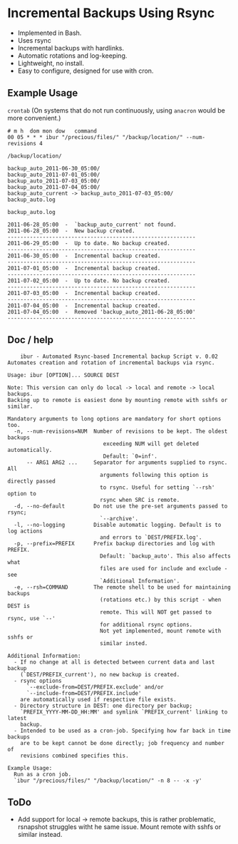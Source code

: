 # Incremental Backups Using Rsync

* Implemented in Bash.
* Uses rsync
* Incremental backups with hardlinks.
* Automatic rotations and log-keeping.
* Lightweight, no install.
* Easy to configure, designed for use with cron.

## Example Usage

`crontab` (On systems that do not run continuously, using `anacron` would be more convenient.)

    # m h  dom mon dow   command
    00 05 * * * ibur "/precious/files/" "/backup/location/" --num-revisions 4

`/backup/location/`

    backup_auto_2011-06-30_05:00/
    backup_auto_2011-07-01_05:00/
    backup_auto_2011-07-03_05:00/
    backup_auto_2011-07-04_05:00/
    backup_auto_current -> backup_auto_2011-07-03_05:00/
    backup_auto.log

`backup_auto.log`

    2011-06-28_05:00  -  `backup_auto_current' not found.
    2011-06-28_05:00  -  New backup created.
    -----------------------------------------------------------
    2011-06-29_05:00  -  Up to date. No backup created.
    -----------------------------------------------------------
    2011-06-30_05:00  -  Incremental backup created.
    -----------------------------------------------------------
    2011-07-01_05:00  -  Incremental backup created.
    -----------------------------------------------------------
    2011-07-02_05:00  -  Up to date. No backup created.
    -----------------------------------------------------------
    2011-07-03_05:00  -  Incremental backup created.
    -----------------------------------------------------------
    2011-07-04_05:00  -  Incremental backup created.
    2011-07-04_05:00  -  Removed 'backup_auto_2011-06-28_05:00'
    -----------------------------------------------------------

## Doc / help

        ibur - Automated Rsync-based Incremental backup Script v. 0.02
    Automates creation and rotation of incremental backups via rsync.

    Usage: ibur [OPTION]... SOURCE DEST

    Note: This version can only do local -> local and remote -> local backups.
    Backing up to remote is easiest done by mounting remote with sshfs or similar.

    Mandatory arguments to long options are mandatory for short options too.
      -n, --num-revisions=NUM  Number of revisions to be kept. The oldest backups
                                  exceeding NUM will get deleted automatically.
                                  Default: `0=inf'.
          -- ARG1 ARG2 ...     Separator for arguments supplied to rsync. All
                                 arguments following this option is directly passed
                                 to rsync. Useful for setting `--rsh' option to
                                 rsync when SRC is remote.
      -d, --no-default         Do not use the pre-set arguments passed to rsync;
                                 `--archive'.
      -l, --no-logging         Disable automatic logging. Default is to log actions
                                 and errors to `DEST/PREFIX.log'.
      -p, --prefix=PREFIX      Prefix backup directories and log with PREFIX.
                                 Default: `backup_auto'. This also affects what
                                 files are used for include and exclude - see
                                 `Additional Information'.
      -e, --rsh=COMMAND        The remote shell to be used for maintaining backups
                                 (rotations etc.) by this script - when DEST is
                                 remote. This will NOT get passed to rsync, use `--'
                                 for additional rsync options.
                                 Not yet implemented, mount remote with sshfs or
                                 similar insted.

    Additional Information:
      - If no change at all is detected between current data and last backup
        (`DEST/PREFIX_current'), no new backup is created.
      - rsync options
          `--exclude-from=DEST/PREFIX.exclude' and/or
          `--include-from=DEST/PREFIX.include'
        are automatically used if respective file exists.
      - Directory structure in DEST: one directory per backup;
        `PREFIX_YYYY-MM-DD_HH:MM' and symlink `PREFIX_current' linking to latest
        backup.
      - Intended to be used as a cron-job. Specifying how far back in time backups
        are to be kept cannot be done directly; job frequency and number of
        revisions combined specifies this.

    Example Usage:
      Run as a cron job.
      `ibur "/precious/files/" "/backup/location/" -n 8 -- -x -y'

## ToDo

* Add support for local -> remote backups, this is rather problematic,
  rsnapshot struggles witht he same issue. Mount remote with sshfs or
  similar instead.
